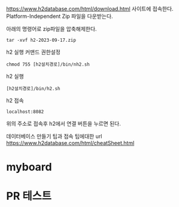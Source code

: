 
https://www.h2database.com/html/download.html 사이트에 접속한다.
Platform-Independent Zip 파일을 다운받는다.  

아래의 명령어로 zip파일을 압축해제한다.
```agsl
tar -xvf h2-2023-09-17.zip
```
h2 실행 커맨드 권한설정 
```agsl
chmod 755 [h2설치경로]/bin/nh2.sh
```
h2 실행
```agsl
[h2설치경로]/bin/h2.sh
```
h2 접속
```agsl
localhost:8082
```
위의 주소로 접속후 h2에서 연결 버튼을 누르면 된다.

데이터베이스 만들기 팁과 접속 팁에대한 url
https://www.h2database.com/html/cheatSheet.html
# myboard
# PR 테스트